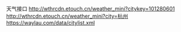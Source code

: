 


天气接口
http://wthrcdn.etouch.cn/weather_mini?citykey=101280601
http://wthrcdn.etouch.cn/weather_mini?city=杭州
https://waylau.com/data/citylist.xml

